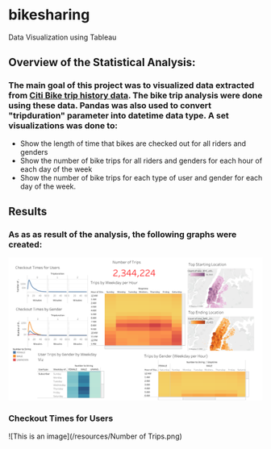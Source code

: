 # bikesharing
Data Visualization using Tableau

## Overview of the Statistical Analysis:
### The main goal of this project was to visualized data extracted from [Citi Bike trip history data](https://s3.amazonaws.com/tripdata/index.html). The bike trip analysis were done using these data. Pandas was also used to convert "tripduration" parameter into datetime data type. A set visualizations was done to:
- Show the length of time that bikes are checked out for all riders and genders
- Show the number of bike trips for all riders and genders for each hour of each day of the week
- Show the number of bike trips for each type of user and gender for each day of the week.

## Results
### As as as result of the analysis, the following graphs were created:
![This is an image](https://github.com/gmgarin/bikesharing/blob/f30bbb124c6ab4f663d13e1917e7d17eeb05a357/Resources/Dashboard%201.png)

### Checkout Times for Users
![This is an image](/resources/Number of Trips.png)
